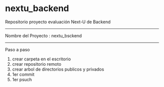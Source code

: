 # nextu_backend
Repositorio proyecto evaluación Next-U  de Backend

****************************************
Nombre del Proyecto : nextu_bsckend
***************************************
Paso a paso
1. crear carpeta en el escritorio
2. crear repositorio remoto
3. crear arbol de directorios publicos y privados
4. 1er commit
5. 1er psuch
